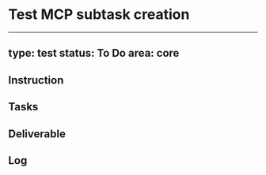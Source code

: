 # Test MCP subtask creation

---
type: test
status: To Do
area: core
---


## Instruction

## Tasks

## Deliverable

## Log
